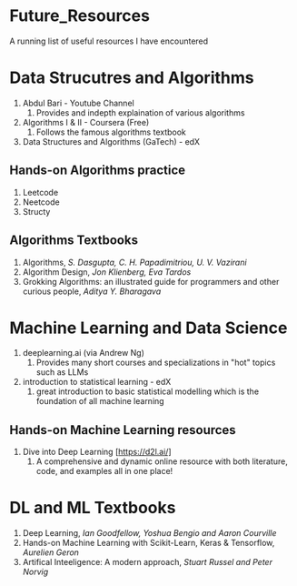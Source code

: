 # Future_Resources
A running list of useful resources I have encountered


# Data Strucutres and Algorithms
1. Abdul Bari - Youtube Channel
    1. Provides and indepth explaination of various algorithms
2. Algorithms I & II - Coursera (Free)
    1. Follows the famous algorithms textbook
3. Data Structures and Algorithms (GaTech) - edX

## Hands-on Algorithms practice
1. Leetcode
2. Neetcode
3. Structy

## Algorithms Textbooks
1. Algorithms, *S. Dasgupta, C. H. Papadimitriou, U. V. Vazirani*
2. Algorithm Design, *Jon Klienberg, Eva Tardos*
3. Grokking Algorithms: an illustrated guide for programmers and other curious people, *Aditya Y. Bharagava*

# Machine Learning and Data Science
1. deeplearning.ai (via Andrew Ng)
    1. Provides many short courses and specializations in "hot" topics such as LLMs
2. introduction to statistical learning - edX
    1. great introduction to basic statistical modelling which is the foundation of all machine learning

## Hands-on Machine Learning resources
1. Dive into Deep Learning [https://d2l.ai/]
    1. A comprehensive and dynamic online resource with both literature, code, and examples all in one place!
  
# DL and ML Textbooks
1. Deep Learning, *Ian Goodfellow, Yoshua Bengio and Aaron Courville*
2. Hands-on Machine Learning with Scikit-Learn, Keras & Tensorflow, *Aurelien Geron*
3. Artifical Inteeligence: A modern approach, *Stuart Russel and Peter Norvig*
